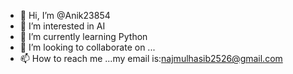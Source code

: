 - 👋 Hi, I’m @Anik23854
- 👀 I’m interested in AI
- 🌱 I’m currently learning Python
- 💞️ I’m looking to collaborate on ...
- 📫 How to reach me ...my email is:najmulhasib2526@gmail.com

<!---
Anik23854/Anik23854 is a ✨ special ✨ repository because its `README.md` (this file) appears on your GitHub profile.
You can click the Preview link to take a look at your changes.
--->
